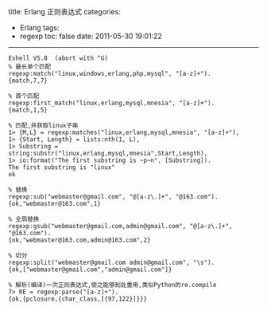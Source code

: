 title: Erlang 正则表达式
categories:
  - Erlang
tags:
  - regexp
toc: false
date: 2011-05-30 19:01:22
---

``` 
Eshell V5.8  (abort with ^G)
% 最长单个匹配
regexp:match("linux,windows,erlang,php,mysql", "[a-z]+").
{match,7,7}
```

```
% 首个匹配
regexp:first_match("linux,erlang,mysql,mnesia", "[a-z]+").
{match,1,5}
```

```
% 匹配,并获取linux子串
1> {M,L} = regexp:matches("linux,erlang,mysql,mnesia", "[a-z]+"),
1> {Start, Length} = lists:nth(1, L),
1> Substring = string:substr("linux,erlang,mysql,mnesia",Start,Length),
1> io:format("The first substring is ~p~n", [Substring]).
The first substring is "linux"
ok
```

```
% 替换
regexp:sub("webmaster@gmail.com", "@[a-z\.]+", "@163.com").
{ok,"webmaster@163.com",1}
```

```
% 全局替换
regexp:gsub("webmaster@gmail.com,admin@gmail.com", "@[a-z\.]+", "@163.com").
{ok,"webmaster@163.com,admin@163.com",2}
```

```
% 切分
regexp:split("webmaster@gmail.com admin@gmail.com", "\s").
{ok,["webmaster@gmail.com","admin@gmail.com"]}
```

```
% 解析(编译)一次正则表达式,使之能够到处重用,类似Python的re.compile
7> RE = regexp:parse("[a-z]+").
{ok,{pclosure,{char_class,[{97,122}]}}}
```